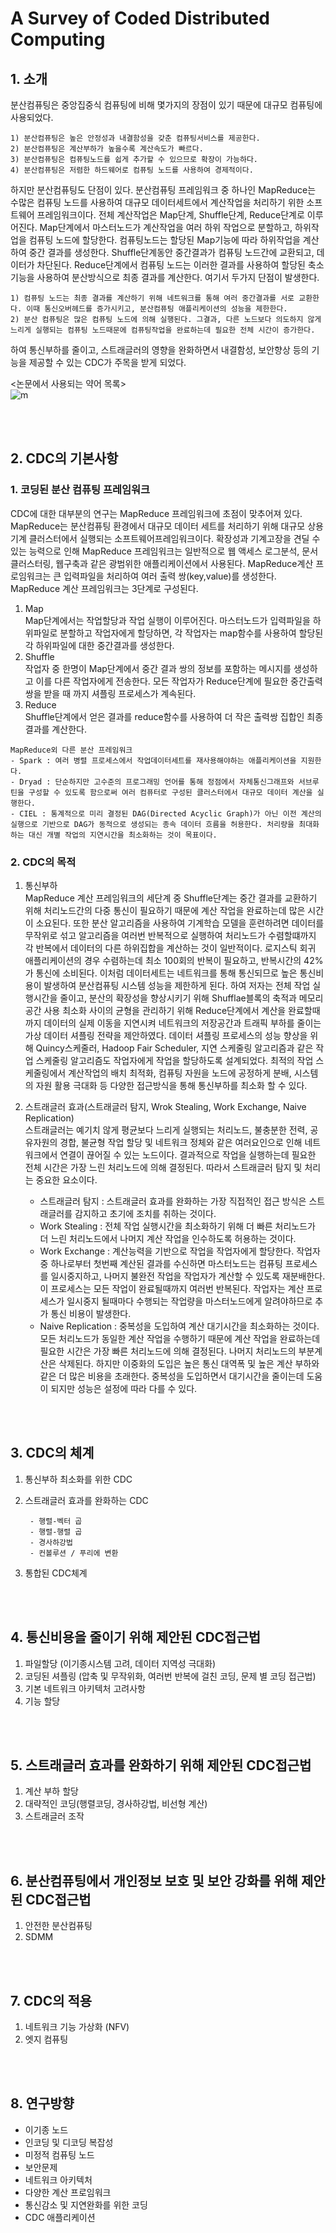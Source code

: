 # A Survey of Coded Distributed Computing

## **1. 소개**
분산컴퓨팅은 중앙집중식 컴퓨팅에 비해 몇가지의 장점이 있기 때문에 대규모 컴퓨팅에 사용되었다.  

    1) 분산컴퓨팅은 높은 안정성과 내결함성을 갖춘 컴퓨팅서비스를 제공한다.  
    2) 분산컴퓨팅은 계산부하가 높을수록 계산속도가 빠르다.  
    3) 분산컴퓨팅은 컴퓨팅노드를 쉽게 추가할 수 있으므로 확장이 가능하다.  
    4) 분산컴퓨팅은 저렴한 하드웨어로 컴퓨팅 노드를 사용하여 경제적이다.  

하지만 분산컴퓨팅도 단점이 있다. 분산컴퓨팅 프레임워크 중 하나인 MapReduce는 수많은 컴퓨팅 노드를 사용하여 대규모 데이터세트에서 계산작업을 처리하기 위한 소프트웨어 프레임워크이다. 전체 계산작업은 Map단계, Shuffle단계, Reduce단계로 이루어진다. Map단계에서 마스터노드가 계산작업을 여러 하위 작업으로 분할하고, 하위작업을 컴퓨팅 노드에 할당한다. 컴퓨팅노드는 할당된 Map기능에 따라 하위작업을 계산하여 중간 결과를 생성한다. Shuffle단계동안 중간결과가 컴퓨팅 노드간에 교환되고, 데이터가 차단된다. Reduce단계에서 컴퓨팅 노드는 이러한 결과를 사용하여 할당된 축소기능을 사용하여 분산방식으로 최종 결과를 계산한다. 여기서 두가지 단점이 발생한다.  

    1) 컴퓨팅 노드는 최종 결과를 계산하기 위해 네트워크를 통해 여러 중간결과를 서로 교환한다. 이때 통신오버헤드를 증가시키고, 분산컴퓨팅 애플리케이션의 성능을 제한한다.  
    2) 분산 컴퓨팅은 많은 컴퓨팅 노드에 의해 실행된다. 그결과, 다른 노드보다 의도하지 않게 느리게 실행되는 컴퓨팅 노드때문에 컴퓨팅작업을 완료하는데 필요한 전체 시간이 증가한다.  

하여 통신부하를 줄이고, 스트래글러의 영향을 완화하면서 내결함성, 보안향상 등의 기능을 제공할 수 있는 CDC가 주목을 받게 되었다.  

<논문에서 사용되는 약어 목록>  
![m](https://user-images.githubusercontent.com/59431387/108622977-adc57680-747f-11eb-8efc-263bbfd12d06.PNG)  


<br/></br>  
## **2. CDC의 기본사항**  
### 1. 코딩된 분산 컴퓨팅 프레임워크  
CDC에 대한 대부분의 연구는 MapReduce 프레임워크에 초점이 맞추어져 있다. MapReduce는 분산컴퓨팅 환경에서 대규모 데이터 세트를 처리하기 위해 대규모 상용기계 클러스터에서 실행되는 소프트웨어프레임워크이다. 확장성과 기계고장을 견딜 수 있는 능력으로 인해 MapReduce 프레임워크는 일반적으로 웹 액세스 로그분석, 문서 클러스터링, 웹구축과 같은 광범위한 애플리케이션에서 사용된다. MapReduce계산 프로임워크는 큰 입력파일을 처리하여 여러 출력 쌍(key,value)를 생성한다. MapReduce 계산 프레임워크는 3단계로 구성된다.  

   1) Map  
       Map단계에서는 작업할당과 작업 실행이 이루어진다. 마스터노드가 입력파일을 하위파일로 분할하고 작업자에게 할당하면, 각 작업자는 map함수를 사용하여 할당된 각 하위파일에 대한 중간결과를 생성한다.  
   2) Shuffle  
       작업자 중 한명이 Map단계에서 중간 결과 쌍의 정보를 포함하는 메시지를 생성하고 이를 다른 작업자에게 전송한다. 모든 작업자가 Reduce단계에 필요한 중간출력쌍을 받을 때 까지 셔플링 프로세스가 계속된다.  
   3) Reduce  
       Shuffle단계에서 얻은 결과를 reduce함수를 사용하여 더 작은 출력쌍 집합인 최종결과를 계산한다.  

    MapReduce외 다른 분산 프레임워크 
    - Spark : 여러 병렬 프로세스에서 작업데이터세트를 재사용해야하는 애플리케이션을 지원한다.  
    - Dryad : 단순하지만 고수준의 프로그래밍 언어를 통해 정점에서 자체통신그래프와 서브루틴을 구성할 수 있도록 함으로써 여러 컴퓨터로 구성된 클러스터에서 대규모 데이터 계산을 실행한다.  
    - CIEL : 통계적으로 미리 결정된 DAG(Directed Acyclic Graph)가 아닌 이전 계산의 실행으로 기반으로 DAG가 동적으로 생성되는 종속 데이터 흐름을 허용한다. 처리량을 최대화하는 대신 개별 작업의 지연시간을 최소화하는 것이 목표이다.  

### 2. CDC의 목적  
   1) 통신부하  
       MapReduce 계산 프레임워크의 세단계 중 Shuffle단계는 중간 결과를 교환하기 위해 처리노드간의 다중 통신이 필요하기 때문에 계산 작업을 완료하는데 많은 시간이 소요된다. 또한 분산 알고리즘을 사용하여 기계학습 모델을 훈련하려면 데이터를 무작위로 섞고 알고리즘을 여러번 반복적으로 실행하여 처리노드가 수렴할떄까지 각 반복에서 데이터의 다른 하위집합을 계산하는 것이 일반적이다. 로지스틱 회귀 애플리케이션의 경우 수렴하는데 최소 100회의 반복이 필요하고, 반복시간의 42%가 통신에 소비된다. 이처럼 데이터세트는 네트워크를 통해 통신되므로 높은 통신비용이 발생하여 분산컴퓨팅 시스템 성능을 제한하게 된다. 하여 저자는 전체 작업 실행시간을 줄이고, 분산의 확장성을 향상시키기 위해 Shufflae블록의 축적과 메모리 공간 사용 최소화 사이의 균형을 관리하기 위해 Reduce단계에서 계산을 완료할때까지 데이터의 실제 이동을 지연시켜 네트워크의 저장공간과 트래픽 부하를 줄이는 가상 데이터 셔플링 전략을 제안하였다. 데이터 셔플링 프로세스의 성능 향상을 위해 Quincy스케줄러, Hadoop Fair Scheduler, 지연 스케줄링 알고리즘과 같은 작업 스케줄링 알고리즘도 작업자에게 작업을 할당하도록 설계되었다. 최적의 작업 스케줄링에서 계산작업의 배치 최적화, 컴퓨팅 자원을 노드에 공정하게 분배, 시스템의 자원 활용 극대화 등 다양한 접근방식을 통해 통신부하를 최소화 할 수 있다.  
       
   2) 스트래글러 효과(스트래글러 탐지, Wrok Stealing, Work Exchange, Naive Replication)  
       스트래글러는 예기치 않게 평균보다 느리게 실행되는 처리노드, 불충분한 전력, 공유자원의 경합, 불균형 작업 할당 및 네트워크 정체와 같은 여러요인으로 인해 네트워크에서 연결이 끊어질 수 있는 노드이다. 결과적으로 작업을 실행하는데 필요한 전체 시간은 가장 느린 처리노드에 의해 결정된다. 따라서 스트래글러 탐지 및 처리는 중요한 요소이다.  
       
       - 스트래글러 탐지 : 스트래글러 효과를 완화하는 가장 직접적인 접근 방식은 스트래글러를 감지하고 초기에 조치를 취하는 것이다.  
       - Work Stealing : 전체 작업 실행시간을 최소화하기 위해 더 빠른 처리노드가 더 느린 처리노드에서 나머지 계산 작업을 인수하도록 허용하는 것이다.  
       - Work Exchange : 계산능력을 기반으로 작업을 작업자에게 할당한다. 작업자 중 하나로부터 첫번째 계산된 결과를 수신하면 마스터노드는 컴퓨팅 프로세스를 일시중지하고, 나머지 불완전 작업을 작업자가 계산할 수 있도록 재분배한다. 이 프로세스는 모든 작업이 완료될때까지 여러번 반복된다. 작업자는 계산 프로세스가 일시중지 될때마다 수행되는 작업량을 마스터노드에게 알려야하므로 추가 통신 비용이 발생한다.  
       - Naive Replication : 중복성을 도입하여 계산 대기시간을 최소화하는 것이다. 모든 처리노드가 동일한 계산 작업을 수행하기 때문에 계산 작업을 완료하는데 필요한 시간은 가장 빠른 처리노드에 의해 결정된다. 나머지 처리노드의 부분계산은 삭제된다. 하지만 이중화의 도입은 높은 통신 대역폭 및 높은 계산 부하와 같은 더 많은 비용을 초래한다. 중복성을 도입하면서 대기시간을 줄이는데 도움이 되지만 성능은 설정에 따라 다를 수 있다.  
       
<br/></br>  
## **3. CDC의 체계**  
1. 통신부하 최소화를 위한 CDC  
2. 스트래글러 효과를 완화하는 CDC  

        - 행렬-벡터 곱  
        - 행렬-행렬 곱  
        - 경사하강법  
        - 컨볼루션 / 푸리에 변환  
 3. 통합된 CDC체계  

<br/></br>  
## **4. 통신비용을 줄이기 위해 제안된 CDC접근법**  
1. 파일할당 (이기종시스템 고려, 데이터 지역성 극대화)  
2. 코딩된 셔플링 (압축 및 무작위화, 여러번 반복에 걸친 코딩, 문제 별 코딩 접근법)  
3. 기본 네트워크 아키텍처 고려사항  
4. 기능 할당  

<br/></br>  
## **5. 스트래글러 효과를 완화하기 위해 제안된 CDC접근법**  
1. 계산 부하 할당  
2. 대략적인 코딩(행렬코딩, 경사하강법, 비선형 계산)  
3. 스트래글러 조작  

<br/></br>  
## **6. 분산컴퓨팅에서 개인정보 보호 및 보안 강화를 위해 제안된 CDC접근법**  
1. 안전한 분산컴퓨팅  
2. SDMM  

<br/></br>  
## **7. CDC의 적용**  
1. 네트워크 기능 가상화 (NFV)  
2. 엣지 컴퓨팅  

<br/></br>  
## **8. 연구방향**  
- 이기종 노드  
- 인코딩 및 디코딩 복잡성  
- 미정적 컴퓨팅 노드  
- 보안문제
- 네트워크 아키텍처  
- 다양한 계산 프로임워크  
- 통신감소 및 지연완화를 위한 코딩  
- CDC 애플리케이션
